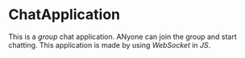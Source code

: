 ChatApplication
===============

This is a *group* chat application. ANyone can join the
group and start chatting.
This application is made by using *WebSocket* in *JS*.
